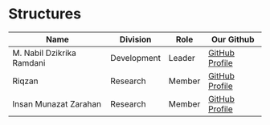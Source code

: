 <!-- membuat title -->
# Structures

<!-- membuat table -->
| Name | Division | Role | Our Github |
|------|----------|------|------------|
| M. Nabil Dzikrika Ramdani | Development | Leader | [GitHub Profile](https://github.com/nabildzr) |
| Riqzan | Research | Member | [GitHub Profile](https://github.com/Rixcog) |
| Insan Munazat Zarahan | Research | Member | [GitHub Profile](https://github.com/nabildzr) |

